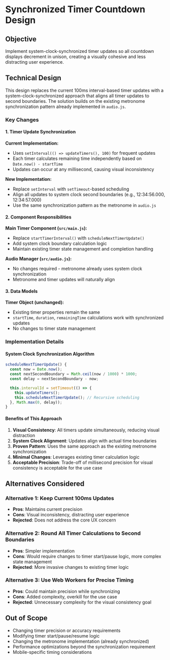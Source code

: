 # Synchronized Timer Countdown Design

## Objective

Implement system-clock-synchronized timer updates so all countdown displays decrement in unison, creating a visually cohesive and less distracting user experience.

## Technical Design

This design replaces the current 100ms interval-based timer updates with a system-clock-synchronized approach that aligns all timer updates to second boundaries. The solution builds on the existing metronome synchronization pattern already implemented in `audio.js`.

### Key Changes

#### 1. Timer Update Synchronization

**Current Implementation:**

- Uses `setInterval(() => updateTimers(), 100)` for frequent updates
- Each timer calculates remaining time independently based on `Date.now() - startTime`
- Updates can occur at any millisecond, causing visual inconsistency

**New Implementation:**

- Replace `setInterval` with `setTimeout`-based scheduling
- Align all updates to system clock second boundaries (e.g., 12:34:56.000, 12:34:57.000)
- Use the same synchronization pattern as the metronome in `audio.js`

#### 2. Component Responsibilities

**Main Timer Component (`src/main.js`):**

- Replace `startTimerInterval()` with `scheduleNextTimerUpdate()`
- Add system clock boundary calculation logic
- Maintain existing timer state management and completion handling

**Audio Manager (`src/audio.js`):**

- No changes required - metronome already uses system clock synchronization
- Metronome and timer updates will naturally align

#### 3. Data Models

**Timer Object (unchanged):**

- Existing timer properties remain the same
- `startTime`, `duration`, `remainingTime` calculations work with synchronized updates
- No changes to timer state management

### Implementation Details

#### System Clock Synchronization Algorithm

```javascript
scheduleNextTimerUpdate() {
  const now = Date.now();
  const nextSecondBoundary = Math.ceil(now / 1000) * 1000;
  const delay = nextSecondBoundary - now;

  this.intervalId = setTimeout(() => {
    this.updateTimers();
    this.scheduleNextTimerUpdate(); // Recursive scheduling
  }, Math.max(0, delay));
}
```

#### Benefits of This Approach

1. **Visual Consistency**: All timers update simultaneously, reducing visual distraction
2. **System Clock Alignment**: Updates align with actual time boundaries
3. **Proven Pattern**: Uses the same approach as the existing metronome synchronization
4. **Minimal Changes**: Leverages existing timer calculation logic
5. **Acceptable Precision**: Trade-off of millisecond precision for visual consistency is acceptable for the use case

## Alternatives Considered

### Alternative 1: Keep Current 100ms Updates

- **Pros**: Maintains current precision
- **Cons**: Visual inconsistency, distracting user experience
- **Rejected**: Does not address the core UX concern

### Alternative 2: Round All Timer Calculations to Second Boundaries

- **Pros**: Simpler implementation
- **Cons**: Would require changes to timer start/pause logic, more complex state management
- **Rejected**: More invasive changes to existing timer logic

### Alternative 3: Use Web Workers for Precise Timing

- **Pros**: Could maintain precision while synchronizing
- **Cons**: Added complexity, overkill for the use case
- **Rejected**: Unnecessary complexity for the visual consistency goal

## Out of Scope

- Changing timer precision or accuracy requirements
- Modifying timer start/pause/resume logic
- Changing the metronome implementation (already synchronized)
- Performance optimizations beyond the synchronization requirement
- Mobile-specific timing considerations
